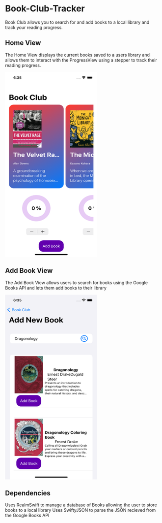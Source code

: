 # Book-Club-Tracker
Book Club allows you to search for and add books to a local library and track your reading progress.

## Home View
The Home View displays the current books saved to a users library and allows them to interact with the ProgressView using a stepper to track their reading progress.

<img src="https://github.com/RobertTaylor94/Book-Club-Tracker/blob/3bf388f1aff6a4d214308ed378db3f630819bca8/Images/screen0.png" width="300" height="600">

## Add Book View
The Add Book View allows users to search for books using the Google Books API and lets them add books to their library 

<img src="https://github.com/RobertTaylor94/Book-Club-Tracker/blob/3bf388f1aff6a4d214308ed378db3f630819bca8/Images/screen1.png" width="300" height="600">

## Dependencies
Uses RealmSwift to manage a database of Books allowing the user to store books to a local library
Uses SwiftyJSON to parse the JSON recieved from the Google Books API
